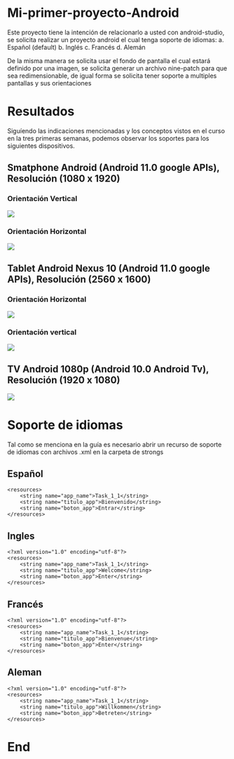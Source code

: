 # Mi-primer-proyecto-Android


 Este proyecto tiene la intención de relacionarlo a usted con android-studio, se solicita realizar un proyecto android el cual tenga soporte de idiomas:
a. Español (default)
b. Inglés
c. Francés
d. Alemán

De la misma manera se solicita usar el fondo de pantalla el cual estará definido por una imagen, se solicita generar un archivo nine-patch para que sea redimensionable, de igual forma se solicita tener soporte a multiples pantallas y sus orientaciones
# Resultados 
Siguíendo las indicaciones mencionadas y los conceptos vistos en el curso en la tres primeras semanas, podemos observar los soportes para los siguientes dispositivos.

## Smatphone Android (Android 11.0 google APIs), Resolución (1080 x 1920)
### Orientación Vertical
![](cel_Vertical.png)

### Orientación Horizontal
![](cel_Horizontal.png)
## Tablet Android Nexus 10 (Android 11.0 google APIs), Resolución (2560 x 1600)
### Orientación Horizontal
![](tableta_horizontal.png)

### Orientación vertical
![](tableta_vertical.png)
## TV Android 1080p (Android 10.0 Android Tv), Resolución (1920 x 1080)
![](tv.png)
# Soporte de idiomas 

Tal como se menciona en la guía es necesario abrir un recurso de soporte de idiomas con archivos .xml en la carpeta de strongs
## Español
```
<resources>
    <string name="app_name">Task_1_1</string>
    <string name="titulo_app">Bienvenido</string>
    <string name="boton_app">Entrar</string>
</resources>
```
## Ingles
```
<?xml version="1.0" encoding="utf-8"?>
<resources>
    <string name="app_name">Task_1_1</string>
    <string name="titulo_app">Welcome</string>
    <string name="boton_app">Enter</string>
</resources>
```
## Francés
```
<?xml version="1.0" encoding="utf-8"?>
<resources>
    <string name="app_name">Task_1_1</string>
    <string name="titulo_app">Bienvenue</string>
    <string name="boton_app">Enter</string>
</resources>
```
## Aleman
```
<?xml version="1.0" encoding="utf-8"?>
<resources>
    <string name="app_name">Task_1_1</string>
    <string name="titulo_app">Willkommen</string>
    <string name="boton_app">Betreten</string>
</resources>
```
# End
